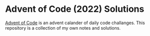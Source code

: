 # Advent of Code (2022) Solutions

[Advent of Code](https://adventofcode.com) is an advent calander of daily code challanges.  This repository is a collection of my own notes and solutions.
